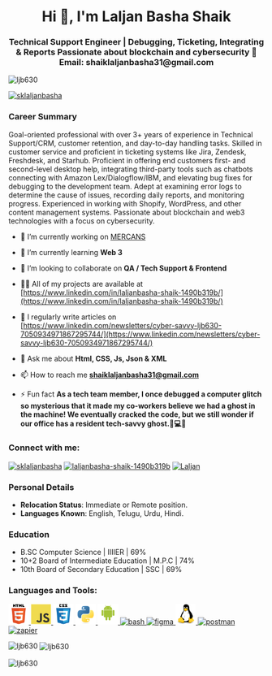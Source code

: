 <h1 align="center">Hi 👋, I'm Laljan Basha Shaik</h1>
<h3 align="center">Technical Support Engineer | Debugging, Ticketing, Integrating & Reports  Passionate about blockchain and cybersecurity 
📧 Email: shaiklaljanbasha31@gmail.com</h3>

<p align="left"> <img src="https://komarev.com/ghpvc/?username=ljb630&label=Profile%20views&color=0e75b6&style=flat" alt="ljb630" /> </p>

<p align="left"> <a href="https://twitter.com/sklaljanbasha" target="blank"><img src="https://img.shields.io/twitter/follow/sklaljanbasha?logo=twitter&style=for-the-badge" alt="sklaljanbasha" /></a> </p>

### Career Summary
Goal-oriented professional with over 3+ years of experience in Technical Support/CRM, customer retention, and day-to-day handling tasks. Skilled in customer service and proficient in ticketing systems like Jira, Zendesk, Freshdesk, and Starhub. Proficient in offering end customers first- and second-level desktop help, integrating third-party tools such as chatbots connecting with Amazon Lex/Dialogflow/IBM, and elevating bug fixes for debugging to the development team. Adept at examining error logs to determine the cause of issues, recording daily reports, and monitoring progress. Experienced in working with Shopify, WordPress, and other content management systems. Passionate about blockchain and web3 technologies with a focus on cybersecurity.

- 🔭 I’m currently working on [MERCANS](https://mercans.com/)

- 🌱 I’m currently learning **Web 3**

- 👯 I’m looking to collaborate on **QA / Tech Support & Frontend**

- 👨‍💻 All of my projects are available at [https://www.linkedin.com/in/laljanbasha-shaik-1490b319b/](https://www.linkedin.com/in/laljanbasha-shaik-1490b319b/)

- 📝 I regularly write articles on [https://www.linkedin.com/newsletters/cyber-savvy-ljb630-7050934971867295744/](https://www.linkedin.com/newsletters/cyber-savvy-ljb630-7050934971867295744/)

- 💬 Ask me about **Html, CSS, Js, Json & XML**

- 📫 How to reach me **shaiklaljanbasha31@gmail.com**

- ⚡ Fun fact **As a tech team member, I once debugged a computer glitch so mysterious that it made my co-workers believe we had a ghost in the machine! We eventually cracked the code, but we still wonder if our office has a resident tech-savvy ghost.👻💻😄**

<h3 align="left">Connect with me:</h3>
<p align="left">
<a href="https://twitter.com/sklaljanbasha" target="blank"><img align="center" src="https://raw.githubusercontent.com/rahuldkjain/github-profile-readme-generator/master/src/images/icons/Social/twitter.svg" alt="sklaljanbasha" height="30" width="40" /></a>
<a href="https://linkedin.com/in/laljanbasha-shaik-1490b319b" target="blank"><img align="center" src="https://raw.githubusercontent.com/rahuldkjain/github-profile-readme-generator/master/src/images/icons/Social/linked-in-alt.svg" alt="laljanbasha-shaik-1490b319b" height="30" width="40" /></a>
<a href="https://discord.gg/Laljan" target="blank"><img align="center" src="https://raw.githubusercontent.com/rahuldkjain/github-profile-readme-generator/master/src/images/icons/Social/discord.svg" alt="Laljan" height="30" width="40" /></a>
</p>

### Personal Details
- **Relocation Status**: Immediate or Remote position.
- **Languages Known**: English, Telugu, Urdu, Hindi.


### Education
- B.SC Computer Science | IIIIER | 69%
- 10+2 Board of Intermediate Education | M.P.C | 74%
- 10th Board of Secondary Education | SSC | 69%


<h3 align="left">Languages and Tools:</h3>
<p align="left">
    <a href="https://www.w3.org/html/" target="_blank" rel="noreferrer"> <img
            src="https://raw.githubusercontent.com/devicons/devicon/master/icons/html5/html5-original-wordmark.svg"
            alt="html5" width="40" height="40" /> </a>
    <a href="https://developer.mozilla.org/en-US/docs/Web/JavaScript" target="_blank" rel="noreferrer"> <img
            src="https://raw.githubusercontent.com/devicons/devicon/master/icons/javascript/javascript-original.svg"
            alt="javascript" width="40" height="40" /> </a>
    <a href="https://www.w3schools.com/css/" target="_blank" rel="noreferrer"> <img
            src="https://raw.githubusercontent.com/devicons/devicon/master/icons/css3/css3-original-wordmark.svg"
            alt="css3" width="40" height="40" /> </a>
     <a href="https://www.python.org" target="_blank" rel="noreferrer"> <img
            src="https://raw.githubusercontent.com/devicons/devicon/master/icons/python/python-original.svg"
            alt="python" width="40" height="40" /> </a>
    <a href="https://developer.android.com" target="_blank" rel="noreferrer"> <img
            src="https://raw.githubusercontent.com/devicons/devicon/master/icons/android/android-original-wordmark.svg"
            alt="android" width="40" height="40" /> </a>
    <a href="https://www.gnu.org/software/bash/" target="_blank" rel="noreferrer"> <img
            src="https://www.vectorlogo.zone/logos/gnu_bash/gnu_bash-icon.svg" alt="bash" width="40" height="40" /> </a>
    <a href="https://www.figma.com/" target="_blank" rel="noreferrer"> <img
            src="https://www.vectorlogo.zone/logos/figma/figma-icon.svg" alt="figma" width="40" height="40" /> </a>
    <a href="https://www.linux.org/" target="_blank" rel="noreferrer"> <img
            src="https://raw.githubusercontent.com/devicons/devicon/master/icons/linux/linux-original.svg" alt="linux"
            width="40" height="40" /> </a>
    <a href="https://postman.com" target="_blank" rel="noreferrer"> <img
            src="https://www.vectorlogo.zone/logos/getpostman/getpostman-icon.svg" alt="postman" width="40"
            height="40" /> </a>
    <a href="https://zapier.com" target="_blank" rel="noreferrer"> <img
            src="https://www.vectorlogo.zone/logos/zapier/zapier-icon.svg" alt="zapier" width="40" height="40" /> </a>
</p>
<p><img align="left" src="https://github-readme-stats.vercel.app/api/top-langs?username=ljb630&show_icons=true&locale=en&layout=compact" alt="ljb630" /></p>

<p>&nbsp;<img align="center" src="https://github-readme-stats.vercel.app/api?username=ljb630&show_icons=true&locale=en" alt="ljb630" /></p>

<p><img align="center" src="https://github-readme-streak-stats.herokuapp.com/?user=ljb630&" alt="ljb630" /></p>
